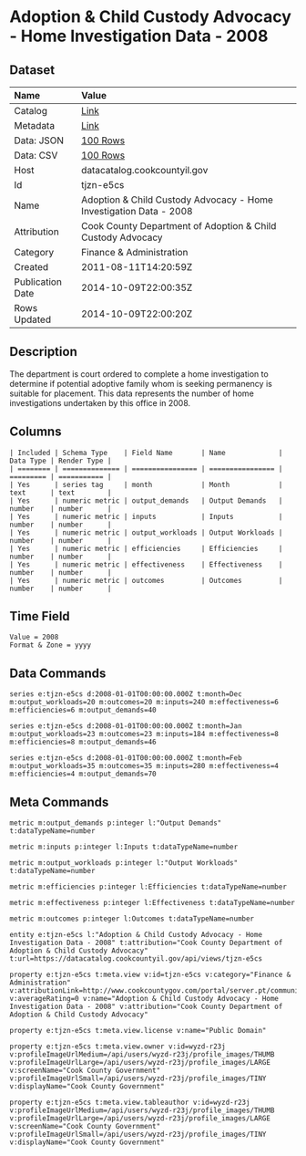 # Adoption & Child Custody Advocacy - Home Investigation Data - 2008

## Dataset

| Name | Value |
| :--- | :---- |
| Catalog | [Link](https://catalog.data.gov/dataset/adoption-child-custody-advocacy-home-investigation-data-2008-cfe88) |
| Metadata | [Link](https://datacatalog.cookcountyil.gov/api/views/tjzn-e5cs) |
| Data: JSON | [100 Rows](https://datacatalog.cookcountyil.gov/api/views/tjzn-e5cs/rows.json?max_rows=100) |
| Data: CSV | [100 Rows](https://datacatalog.cookcountyil.gov/api/views/tjzn-e5cs/rows.csv?max_rows=100) |
| Host | datacatalog.cookcountyil.gov |
| Id | tjzn-e5cs |
| Name | Adoption & Child Custody Advocacy - Home Investigation Data - 2008 |
| Attribution | Cook County Department of Adoption & Child Custody Advocacy |
| Category | Finance & Administration |
| Created | 2011-08-11T14:20:59Z |
| Publication Date | 2014-10-09T22:00:35Z |
| Rows Updated | 2014-10-09T22:00:20Z |

## Description

The department is court ordered to complete a home investigation to determine if potential adoptive family whom is seeking permanency is suitable for placement. This data represents the number of home investigations undertaken by this office in 2008.

## Columns

```ls
| Included | Schema Type    | Field Name       | Name             | Data Type | Render Type |
| ======== | ============== | ================ | ================ | ========= | =========== |
| Yes      | series tag     | month            | Month            | text      | text        |
| Yes      | numeric metric | output_demands   | Output Demands   | number    | number      |
| Yes      | numeric metric | inputs           | Inputs           | number    | number      |
| Yes      | numeric metric | output_workloads | Output Workloads | number    | number      |
| Yes      | numeric metric | efficiencies     | Efficiencies     | number    | number      |
| Yes      | numeric metric | effectiveness    | Effectiveness    | number    | number      |
| Yes      | numeric metric | outcomes         | Outcomes         | number    | number      |
```

## Time Field

```ls
Value = 2008
Format & Zone = yyyy
```

## Data Commands

```ls
series e:tjzn-e5cs d:2008-01-01T00:00:00.000Z t:month=Dec m:output_workloads=20 m:outcomes=20 m:inputs=240 m:effectiveness=6 m:efficiencies=6 m:output_demands=40

series e:tjzn-e5cs d:2008-01-01T00:00:00.000Z t:month=Jan m:output_workloads=23 m:outcomes=23 m:inputs=184 m:effectiveness=8 m:efficiencies=8 m:output_demands=46

series e:tjzn-e5cs d:2008-01-01T00:00:00.000Z t:month=Feb m:output_workloads=35 m:outcomes=35 m:inputs=280 m:effectiveness=4 m:efficiencies=4 m:output_demands=70
```

## Meta Commands

```ls
metric m:output_demands p:integer l:"Output Demands" t:dataTypeName=number

metric m:inputs p:integer l:Inputs t:dataTypeName=number

metric m:output_workloads p:integer l:"Output Workloads" t:dataTypeName=number

metric m:efficiencies p:integer l:Efficiencies t:dataTypeName=number

metric m:effectiveness p:integer l:Effectiveness t:dataTypeName=number

metric m:outcomes p:integer l:Outcomes t:dataTypeName=number

entity e:tjzn-e5cs l:"Adoption & Child Custody Advocacy - Home Investigation Data - 2008" t:attribution="Cook County Department of Adoption & Child Custody Advocacy" t:url=https://datacatalog.cookcountyil.gov/api/views/tjzn-e5cs

property e:tjzn-e5cs t:meta.view v:id=tjzn-e5cs v:category="Finance & Administration" v:attributionLink=http://www.cookcountygov.com/portal/server.pt/community/adoption___child_custody_advocacy/245 v:averageRating=0 v:name="Adoption & Child Custody Advocacy - Home Investigation Data - 2008" v:attribution="Cook County Department of Adoption & Child Custody Advocacy"

property e:tjzn-e5cs t:meta.view.license v:name="Public Domain"

property e:tjzn-e5cs t:meta.view.owner v:id=wyzd-r23j v:profileImageUrlMedium=/api/users/wyzd-r23j/profile_images/THUMB v:profileImageUrlLarge=/api/users/wyzd-r23j/profile_images/LARGE v:screenName="Cook County Government" v:profileImageUrlSmall=/api/users/wyzd-r23j/profile_images/TINY v:displayName="Cook County Government"

property e:tjzn-e5cs t:meta.view.tableauthor v:id=wyzd-r23j v:profileImageUrlMedium=/api/users/wyzd-r23j/profile_images/THUMB v:profileImageUrlLarge=/api/users/wyzd-r23j/profile_images/LARGE v:screenName="Cook County Government" v:profileImageUrlSmall=/api/users/wyzd-r23j/profile_images/TINY v:displayName="Cook County Government"
```